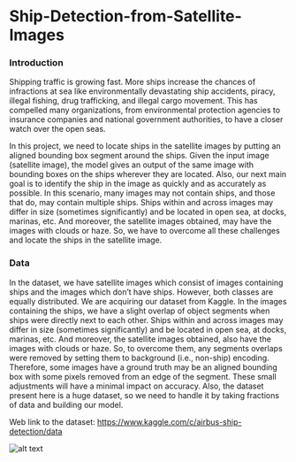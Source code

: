 # Ship-Detection-from-Satellite-Images

### Introduction
Shipping traffic is growing fast. More ships increase the chances of infractions at sea like environmentally devastating ship accidents, piracy, illegal fishing, drug trafficking, and illegal cargo movement. This has compelled many organizations, from environmental protection agencies to insurance companies and national government authorities, to have a closer watch over the open seas.

In this project, we need to locate ships in the satellite images by putting an aligned bounding box segment around the ships. Given the input image (satellite image), the model gives an output of the same image with bounding boxes on the ships wherever they are located. Also, our next main goal is to identify the ship in the image as quickly and as accurately as possible.
In this scenario, many images may not contain ships, and those that do, may contain multiple ships. Ships within and across images may differ in size (sometimes significantly) and be located in open sea, at docks, marinas, etc. And moreover, the satellite images obtained, may have the images with clouds or haze. So, we have to overcome all these challenges and locate the ships in the satellite image.

### Data
In the dataset, we have satellite images which consist of images containing ships and the images which don’t have ships. However, both classes are equally distributed. We are acquiring our dataset from Kaggle.
In the images containing the ships, we have a slight overlap of object segments when ships were directly next to each other. Ships within and across images may differ in size (sometimes significantly) and be located in open sea, at docks, marinas, etc. And moreover, the satellite images obtained, also have the images with clouds or haze. 
So, to overcome them, any segments overlaps were removed by setting them to background (i.e., non-ship) encoding. Therefore, some images have a ground truth may be an aligned bounding box with some pixels removed from an edge of the segment. These small adjustments will have a minimal impact on accuracy.
Also, the dataset present here is a huge dataset, so we need to handle it by taking fractions of data and building our model.


Web link to the dataset: https://www.kaggle.com/c/airbus-ship-detection/data



![alt text](https://miro.medium.com/max/875/1*LIXHle36qz-ueqtC5wo0lA.png)
